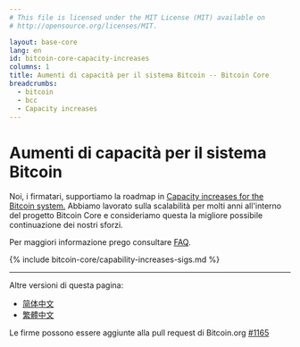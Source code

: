 ```yaml
---
# This file is licensed under the MIT License (MIT) available on
# http://opensource.org/licenses/MIT.

layout: base-core
lang: en
id: bitcoin-core-capacity-increases
columns: 1
title: Aumenti di capacità per il sistema Bitcoin -- Bitcoin Core
breadcrumbs:
  - bitcoin
  - bcc
  - Capacity increases
---
```

# Aumenti di capacità per il sistema Bitcoin


Noi, i firmatari, supportiamo la roadmap in [Capacity increases for the
Bitcoin system.][1]  Abbiamo lavorato sulla scalabilità per
molti anni all'interno del progetto Bitcoin Core e consideriamo
questa la migliore possibile continuazione dei nostri sforzi.

Per maggiori informazione prego consultare
[FAQ](/en/bitcoin-core/capacity-increases-faq).

{% include bitcoin-core/capability-increases-sigs.md %}

---

Altre versioni di questa pagina:

- [简体中文](/zh_CN/bitcoin-core/capacity-increases)
- [繁體中文](/zh_TW/bitcoin-core/capacity-increases)

Le firme possono essere aggiunte alla pull request di Bitcoin.org [#1165](https://github.com/bitcoin-dot-org/bitcoin.org/pull/1165)

[1]: https://lists.linuxfoundation.org/pipermail/bitcoin-dev/2015-December/011865.html
